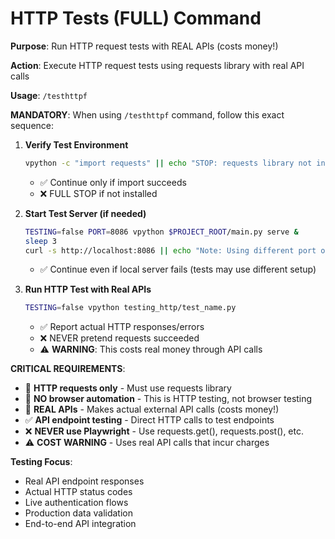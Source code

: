 # HTTP Tests (FULL) Command

**Purpose**: Run HTTP request tests with REAL APIs (costs money!)

**Action**: Execute HTTP request tests using requests library with real API calls

**Usage**: `/testhttpf`

**MANDATORY**: When using `/testhttpf` command, follow this exact sequence:

1. **Verify Test Environment**
   ```bash
   vpython -c "import requests" || echo "STOP: requests library not installed"
   ```
   - ✅ Continue only if import succeeds
   - ❌ FULL STOP if not installed

2. **Start Test Server (if needed)**
   ```bash
   TESTING=false PORT=8086 vpython $PROJECT_ROOT/main.py serve &
   sleep 3
   curl -s http://localhost:8086 || echo "Note: Using different port or external server"
   ```
   - ✅ Continue even if local server fails (tests may use different setup)

3. **Run HTTP Test with Real APIs**
   ```bash
   TESTING=false vpython testing_http/test_name.py
   ```
   - ✅ Report actual HTTP responses/errors
   - ❌ NEVER pretend requests succeeded
   - ⚠️ **WARNING**: This costs real money through API calls

**CRITICAL REQUIREMENTS**:
- 🚨 **HTTP requests only** - Must use requests library
- 🚨 **NO browser automation** - This is HTTP testing, not browser testing
- 🚨 **REAL APIs** - Makes actual external API calls (costs money!)
- ✅ **API endpoint testing** - Direct HTTP calls to test endpoints
- ❌ **NEVER use Playwright** - Use requests.get(), requests.post(), etc.
- ⚠️ **COST WARNING** - Uses real API calls that incur charges

**Testing Focus**:
- Real API endpoint responses
- Actual HTTP status codes
- Live authentication flows
- Production data validation
- End-to-end API integration
